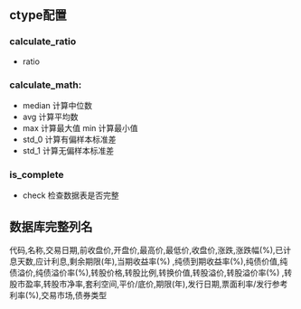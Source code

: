 ## ctype配置

### calculate_ratio

- ratio

### calculate_math:

- median 计算中位数
- avg 计算平均数
- max 计算最大值 min 计算最小值
- std_0 计算有偏样本标准差
- std_1 计算无偏样本标准差

### is_complete

- check 检查数据表是否完整

## 数据库完整列名

代码,名称,交易日期,前收盘价,开盘价,最高价,最低价,收盘价,涨跌,涨跌幅(%),已计息天数,应计利息,剩余期限(年),当期收益率(%)
,纯债到期收益率(%),纯债价值,纯债溢价,纯债溢价率(%),转股价格,转股比例,转换价值,转股溢价,转股溢价率(%)
,转股市盈率,转股市净率,套利空间,平价/底价,期限(年),发行日期,票面利率/发行参考利率(%),交易市场,债券类型
